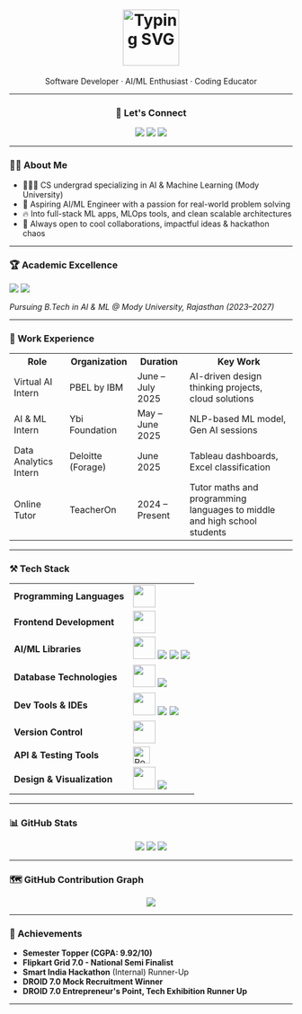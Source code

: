 <h1 align="center">
  <img src="https://readme-typing-svg.demolab.com?font=Fira+Code&weight=700&pause=1000&color=F779A1&center=true&vCenter=true&width=700&lines=Hey+there%2C+I'm+Riya+Sirohi+%F0%9F%91%8B;Techie+by+brain%2C+creative+by+heart.;A+Software+Developer+%F0%9F%92%BB;Aspiring+AI+%2F+ML+Engineer+%F0%9F%A7%A0;Let's+code+cool+things+together+%F0%9F%92%BB" alt="Typing SVG" height="100" />
</h1>


<p align="center">
Software Developer · AI/ML Enthusiast  · Coding Educator 
</p>


---
<h3 align="center">🔗 Let's Connect</h3>

<p align="center">
  <a href="https://github.com/riyasirohi25" style="text-decoration: none;" target="_blank">
    <img src="https://img.shields.io/badge/GitHub-111111?style=for-the-badge&logo=github&logoColor=white" />
  </a>
  <a href="https://www.linkedin.com/in/riyasirohi25/" style="text-decoration: none;" target="_blank">
    <img src="https://img.shields.io/badge/LinkedIn-111111?style=for-the-badge&logo=linkedin&logoColor=white" />
  </a>
  <a href="mailto:riyasirohi250405@gmail.com" style="text-decoration: none;">
    <img src="https://img.shields.io/badge/Personal%20Email-111111?style=for-the-badge&logo=gmail&logoColor=white" />
  </a>
  

---

### 👩‍💻 About Me

- 👩🏻‍🎓 CS undergrad specializing in AI & Machine Learning (Mody University)
- 🧠 Aspiring AI/ML Engineer with a passion for real-world problem solving
- 🔥 Into full-stack ML apps, MLOps tools, and clean scalable architectures
- 🤝 Always open to cool collaborations, impactful ideas & hackathon chaos


---

<h3 align="left">🏆 Academic Excellence</h3>

<p align="left">
  <img src="https://img.shields.io/badge/CGPA-9.59%2F10.00-eecbd6?style=for-the-badge&logo=gradle&logoColor=white"/>
  <img src="https://img.shields.io/badge/Top%20Performer%20%F0%9F%8F%86-Semester%204%2F8-dec3c3?style=for-the-badge"/>
</p>



<p align="left">
  <i>Pursuing B.Tech in AI & ML @ Mody University, Rajasthan (2023–2027)</i>
</p>

---
### 💼 Work Experience
<table>
  <tr>
    <th>Role</th>
    <th>Organization</th>
    <th>Duration</th>
    <th>Key Work</th>
  </tr>
  <tr>
    <td>Virtual AI Intern</td>
    <td>PBEL by IBM</td>
    <td>June – July 2025</td>
    <td>AI-driven design thinking projects, cloud solutions</td>
  </tr>
  <tr>
    <td>AI & ML Intern</td>
    <td>Ybi Foundation</td>
    <td>May – June 2025</td>
    <td>NLP-based ML model, Gen AI sessions</td>
  </tr>
  <tr>
    <td>Data Analytics Intern</td>
    <td>Deloitte (Forage)</td>
    <td>June 2025</td>
    <td>Tableau dashboards, Excel classification</td>
  </tr>
  <tr>
    <td>Online Tutor</td>
    <td>TeacherOn</td>
    <td>2024 – Present</td>
    <td>Tutor maths and programming languages to middle and high school students</td>
  </tr>
</table>

---
### ⚒️ Tech Stack 

<table>
  <tr>
    <td><b>Programming Languages</b></td>
    <td>
      <img src="https://skillicons.dev/icons?i=python,java,cpp,c" height="40"/>
    </td>
  </tr>
  <tr>
    <td><b>Frontend Development</b></td>
    <td>
      <img src="https://skillicons.dev/icons?i=html,css,js" height="40"/>
    </td>
  </tr>
  <tr>
    <td><b>AI/ML Libraries</b></td>
    <td>
      <img src="https://skillicons.dev/icons?i=python,sklearn" height="40"/>
      <img src="https://img.shields.io/badge/Numpy-white?style=for-the-badge&logo=numpy&logoColor=blue"/>
      <img src="https://img.shields.io/badge/Pandas-white?style=for-the-badge&logo=pandas&logoColor=black"/>
      <img src="https://img.shields.io/badge/Matplotlib-white?style=for-the-badge&logo=matplotlib&logoColor=black"/>
    </td>
  </tr>
  <tr>
    <td><b>Database Technologies</b></td>
    <td>
      <img src="https://skillicons.dev/icons?i=mysql" height="40"/>
      <img src="https://img.shields.io/badge/Oracle-white?style=for-the-badge&logo=oracle&logoColor=black"/>
    </td>
  </tr>
  <tr>
    <td><b>Dev Tools & IDEs</b></td>
    <td>
      <img src="https://skillicons.dev/icons?i=vscode,visualstudio,pycharm,eclipse" height="40"/>
      <img src="https://img.shields.io/badge/Jupyter-white?style=for-the-badge&logo=jupyter&logoColor=black"/>
      <img src="https://img.shields.io/badge/CodeBlocks-white?style=for-the-badge&logo=codeblocks&logoColor=black"/>
    </td>
  </tr>
  <tr>
    <td><b>Version Control</b></td>
    <td>
      <img src="https://skillicons.dev/icons?i=git,github" height="40"/>
    </td>
  </tr>
  <tr>
  <td><b>API & Testing Tools</b></td>
  <td>
    <img src="https://cdn.jsdelivr.net/gh/devicons/devicon/icons/postman/postman-original.svg" height="30" alt="Postman"/>
  </td>
  </tr>
  <tr>
    <td><b>Design & Visualization</b></td>
    <td>
      <img src="https://skillicons.dev/icons?i=figma,notion" height="40"/> 
      <img src="https://img.shields.io/badge/Tableau-white?style=for-the-badge&logo=Tableau&logoColor=black"/>
    </td>
  </tr>
</table>



---
### 📊 GitHub Stats

<p align="center">
  <img src="https://github-readme-stats.vercel.app/api?username=riyasirohi25&show_icons=true&theme=radical&count_private=true" />
  <img src="https://github-readme-streak-stats.herokuapp.com?user=riyasirohi25&theme=radical" />
  <img src="https://github-readme-stats.vercel.app/api/top-langs/?username=riyasirohi25&layout=compact&theme=radical" />
</p>


---

### 🗺️ GitHub Contribution Graph

<p align="center">
  <img src="https://github-readme-activity-graph.vercel.app/graph?username=riyasirohi25&theme=react-dark" />
</p>

---

### 🌟 Achievements

- **Semester Topper (CGPA: 9.92/10)**
- **Flipkart Grid 7.0 - National Semi Finalist**
- **Smart India Hackathon** (Internal) Runner-Up
- **DROID 7.0 Mock Recruitment Winner**
- **DROID 7.0 Entrepreneur's Point, Tech Exhibition Runner Up**

---




